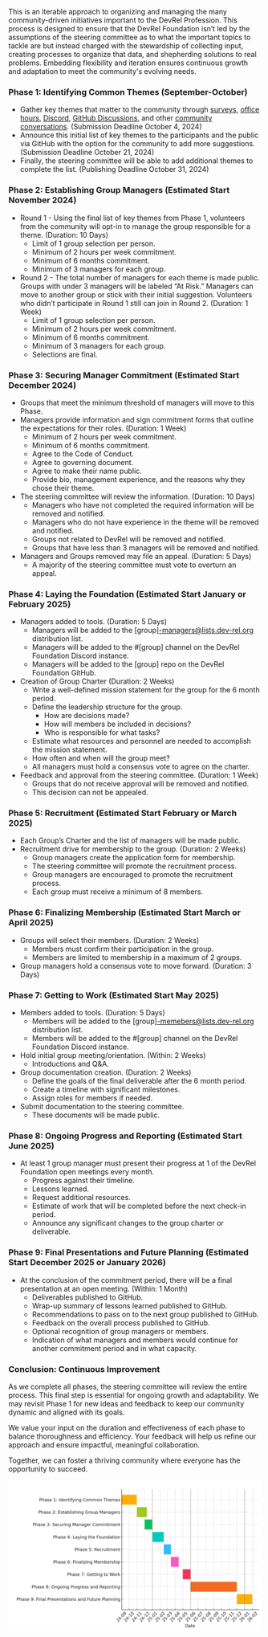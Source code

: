 This is an iterable approach to organizing and managing the many community-driven initiatives important to the DevRel Profession. This process is designed to ensure that the DevRel Foundation isn’t led by the assumptions of the steering committee as to what the important topics to tackle are but instead charged with the stewardship of collecting input, creating processes to organize that data, and shepherding solutions to real problems. Embedding flexibility and iteration ensures continuous growth and adaptation to meet the community's evolving needs.

### **Phase 1: Identifying Common Themes** (September-October)

- Gather key themes that matter to the community through [surveys](https://docs.google.com/forms/d/e/1FAIpQLSd1_z1JP7VTOAt6FQBcG7iwHSXFX6JbgRnVtk7WuVBBAMXHmg/viewform), [office hours](https://discord.com/channels/1255563562449899573/1255564735009656964), [Discord](https://discord.gg/Vc6Qytc9vE), [GitHub Discussions](https://github.com/DevRel-Foundation/governance/discussions), and other [community conversations](challenges.md). (Submission Deadline October 4, 2024)
- Announce this initial list of key themes to the participants and the public via GitHub with the option for the community to add more suggestions. (Submission Deadline October 21, 2024)
- Finally, the steering committee will be able to add additional themes to complete the list. (Publishing Deadline October 31, 2024)
### **Phase 2: Establishing Group Managers** (Estimated Start November 2024)

- Round 1 - Using the final list of key themes from Phase 1, volunteers from the community will opt-in to manage the group responsible for a theme. (Duration: 10 Days)
	- Limit of 1 group selection per person.
	- Minimum of 2 hours per week commitment. 
	- Minimum of 6 months commitment.
	- Minimum of 3 managers for each group.    
- Round 2 - The total number of managers for each theme is made public. Groups with under 3 managers will be labeled “At Risk.” Managers can move to another group or stick with their initial suggestion. Volunteers who didn’t participate in Round 1 still can join in Round 2. (Duration: 1 Week)
	- Limit of 1 group selection per person.
	- Minimum of 2 hours per week commitment.
	- Minimum of 6 months commitment.
	- Minimum of 3 managers for each group.
	- Selections are final.
### **Phase 3: Securing Manager Commitment** (Estimated Start December 2024)

- Groups that meet the minimum threshold of managers will move to this Phase.    
- Managers provide information and sign commitment forms that outline the expectations for their roles. (Duration: 1 Week) 
	- Minimum of 2 hours per week commitment.
	- Minimum of 6 months commitment.
	- Agree to the Code of Conduct.
	- Agree to governing document.
	- Agree to make their name public.
	- Provide bio, management experience, and the reasons why they chose their theme.
- The steering committee will review the information. (Duration: 10 Days)
	- Managers who have not completed the required information will be removed and notified.
	- Managers who do not have experience in the theme will be removed and notified.
	- Groups not related to DevRel will be removed and notified.
	- Groups that have less than 3 managers will be removed and notified.    
- Managers and Groups removed may file an appeal. (Duration: 5 Days)
	- A majority of the steering committee must vote to overturn an appeal.
### **Phase 4: Laying the Foundation** (Estimated Start January or February 2025)

- Managers added to tools. (Duration: 5 Days)
	- Managers will be added to the [group]-managers@lists.dev-rel.org distribution list.
	- Managers will be added to the #[group] channel on the DevRel Foundation Discord instance.
	- Managers will be added to the [group] repo on the DevRel Foundation GitHub.
- Creation of Group Charter (Duration: 2 Weeks)
	- Write a well-defined mission statement for the group for the 6 month period.
	- Define the leadership structure for the group.
		- How are decisions made?
		- How will members be included in decisions?
		- Who is responsible for what tasks?
	- Estimate what resources and personnel are needed to accomplish the mission statement.
	- How often and when will the group meet?
	- All managers must hold a consensus vote to agree on the charter.
- Feedback and approval from the steering committee. (Duration: 1 Week)
	- Groups that do not receive approval will be removed and notified.
	- This decision can not be appealed.
### **Phase 5: Recruitment** (Estimated Start February or March 2025)

- Each Group’s Charter and the list of managers will be made public.
- Recruitment drive for membership to the group. (Duration: 2 Weeks)
	- Group managers create the application form for membership.
	- The steering committee will promote the recruitment process.
	- Group managers are encouraged to promote the recruitment process.
	- Each group must receive a minimum of 8 members.
### **Phase 6: Finalizing Membership** (Estimated Start March or April 2025)

- Groups will select their members. (Duration: 2 Weeks)
	- Members must confirm their participation in the group.
	- Members are limited to membership in a maximum of 2 groups.
- Group managers hold a consensus vote to move forward. (Duration: 3 Days)
### **Phase 7: Getting to Work** (Estimated Start May 2025)

- Members added to tools. (Duration: 5 Days)
	- Members will be added to the [group]-memebers@lists.dev-rel.org distribution list.
	- Members will be added to the #[group] channel on the DevRel Foundation Discord instance.
- Hold initial group meeting/orientation. (Within: 2 Weeks)
	- Introductions and Q&A.
- Group documentation creation. (Duration: 2 Weeks)
	- Define the goals of the final deliverable after the 6 month period.
	- Create a timeline with significant milestones.
	- Assign roles for members if needed.
- Submit documentation to the steering committee.
	- These documents will be made public.
### **Phase 8: Ongoing Progress and Reporting** (Estimated Start June 2025)

- At least 1 group manager must present their progress at 1 of the DevRel Foundation open meetings every month.
	- Progress against their timeline.
	- Lessons learned.
	- Request additional resources.
	- Estimate of work that will be completed before the next check-in period.
	- Announce any significant changes to the group charter or deliverable.
### **Phase 9: Final Presentations and Future Planning** (Estimated Start December 2025 or January 2026)

- At the conclusion of the commitment period, there will be a final presentation at an open meeting. (Within: 1 Month)
	- Deliverables published to GitHub.
	- Wrap-up summary of lessons learned published to GitHub.
	- Recommendations to pass on to the next group published to GitHub.
	- Feedback on the overall process published to GitHub.
	- Optional recognition of group managers or members.
	- Indication of what managers and members would continue for another commitment period and in what capacity.
### **Conclusion: Continuous Improvement**

As we complete all phases, the steering committee will review the entire process. This final step is essential for ongoing growth and adaptability. We may revisit Phase 1 for new ideas and feedback to keep our community dynamic and aligned with its goals.

We value your input on the duration and effectiveness of each phase to balance thoroughness and efficiency. Your feedback will help us refine our approach and ensure impactful, meaningful collaboration.

Together, we can foster a thriving community where everyone has the opportunity to succeed.

![Chart with estimated dates of the plan](chart.png)
